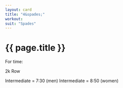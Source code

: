 ```yaml
---
layout: card
title: "4&spades;"
workout:
suit: "Spades"
---
```


# {{ page.title }}

For time:

2k Row

Intermediate = 7:30 (men)
Intermediate = 8:50 (women)
